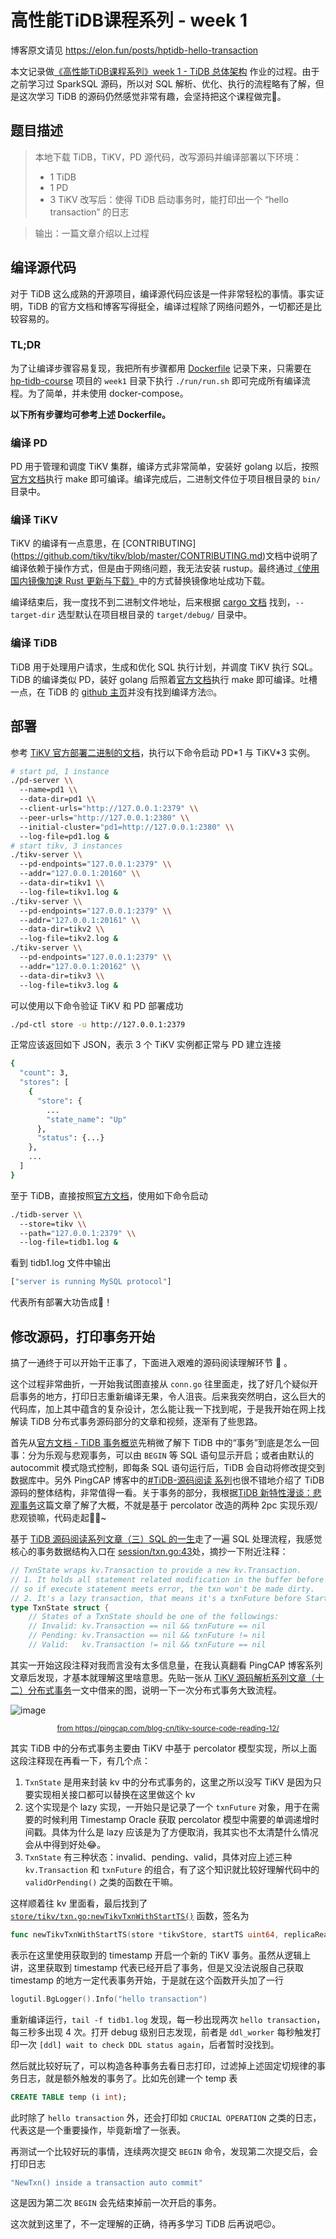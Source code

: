 # 高性能TiDB课程系列 - week 1
博客原文请见 https://elon.fun/posts/hptidb-hello-transaction

本文记录做[《高性能TiDB课程系列》week 1 - TiDB 总体架构](https://docs.qq.com/sheet/DSlBwS3VCb01kTnZw?tab=BB08J2) 作业的过程。由于之前学习过 SparkSQL 源码，所以对 SQL 解析、优化、执行的流程略有了解，但是这次学习 TiDB 的源码仍然感觉非常有趣，会坚持把这个课程做完🤘。

## 题目描述
> 本地下载 TiDB，TiKV，PD 源代码，改写源码并编译部署以下环境：
> * 1 TiDB
> * 1 PD
> * 3 TiKV
> 改写后：使得 TiDB 启动事务时，能打印出一个 “hello transaction” 的日志

> 输出：一篇文章介绍以上过程


## 编译源代码
对于 TiDB 这么成熟的开源项目，编译源代码应该是一件非常轻松的事情。事实证明，TiDB 的官方文档和博客写得挺全，编译过程除了网络问题外，一切都还是比较容易的。

### TL;DR
为了让编译步骤容易复现，我把所有步骤都用 [Dockerfile](https://github.com/dragonly/hp-tidb-course/blob/master/week1/run/Dockerfile) 记录下来，只需要在 [hp-tidb-course](https://github.com/dragonly/hp-tidb-course) 项目的 `week1` 目录下执行 `./run/run.sh` 即可完成所有编译流程。为了简单，并未使用 docker-compose。

**以下所有步骤均可参考上述 Dockerfile。**

### 编译 PD
PD 用于管理和调度 TiKV 集群，编译方式非常简单，安装好 golang 以后，按照[官方文档](https://github.com/pingcap/pd)执行 make 即可编译。编译完成后，二进制文件位于项目根目录的 `bin/` 目录中。

### 编译 TiKV
TiKV 的编译有一点意思，在 [CONTRIBUTING] (https://github.com/tikv/tikv/blob/master/CONTRIBUTING.md)文档中说明了编译依赖于操作方式，但是由于网络问题，我无法安装 rustup。最终通过[《使用国内镜像加速 Rust 更新与下载》](https://www.chainnews.com/articles/804852093639.htm)中的方式替换镜像地址成功下载。

编译结束后，我一度找不到二进制文件地址，后来根据 [cargo 文档](https://doc.rust-lang.org/cargo/commands/cargo-build.html) 找到，`--target-dir` 选型默认在项目根目录的 `target/debug/` 目录中。

### 编译 TiDB
TiDB 用于处理用户请求，生成和优化 SQL 执行计划，并调度 TiKV 执行 SQL。TiDB 的编译类似 PD，装好 golang 后照着[官方文档](https://github.com/pingcap/community/blob/master/contributors/README.md#tidb)执行 make 即可编译。吐槽一点，在 TiDB 的 [github 主页](https://github.com/pingcap/tidb)并没有找到编译方法🙄。

## 部署
参考 [TiKV 官方部署二进制的文档](https://github.com/tikv/tikv/blob/master/docs/how-to/deploy/using-binary.md)，执行以下命令启动 PD\*1 与 TiKV\*3 实例。
```bash
# start pd, 1 instance
./pd-server \\
  --name=pd1 \\
  --data-dir=pd1 \\
  --client-urls="http://127.0.0.1:2379" \\
  --peer-urls="http://127.0.0.1:2380" \\
  --initial-cluster="pd1=http://127.0.0.1:2380" \\
  --log-file=pd1.log &
# start tikv, 3 instances
./tikv-server \\
  --pd-endpoints="127.0.0.1:2379" \\
  --addr="127.0.0.1:20160" \\
  --data-dir=tikv1 \\
  --log-file=tikv1.log &
./tikv-server \\
  --pd-endpoints="127.0.0.1:2379" \\
  --addr="127.0.0.1:20161" \\
  --data-dir=tikv2 \\
  --log-file=tikv2.log &
./tikv-server \\
  --pd-endpoints="127.0.0.1:2379" \\
  --addr="127.0.0.1:20162" \\
  --data-dir=tikv3 \\
  --log-file=tikv3.log &
```

可以使用以下命令验证 TiKV 和 PD 部署成功
```bash
./pd-ctl store -u http://127.0.0.1:2379
```

正常应该返回如下 JSON，表示 3 个 TiKV 实例都正常与 PD 建立连接
```bash
{
  "count": 3,
  "stores": [
    {
      "store": {
        ...
        "state_name": "Up"
      },
      "status": {...}
    },
    ...
  ]
}
```

至于 TiDB，直接按照[官方文档](https://docs.pingcap.com/zh/tidb/stable/command-line-flags-for-tidb-configuration)，使用如下命令启动
```bash
./tidb-server \\
  --store=tikv \\
  --path="127.0.0.1:2379" \\
  --log-file=tidb1.log &
```

看到 tidb1.log 文件中输出
```bash
["server is running MySQL protocol"]
```

代表所有部署大功告成🎉！

## 修改源码，打印事务开始
<p>
搞了一通终于可以开始干正事了，下面进入艰难的源码阅读理解环节
<span style={{ fontSize: '2em' }}>🤯</span>
。
</p>

这个过程非常曲折，一开始我试图直接从 `conn.go` 往里面走，找了好几个疑似开启事务的地方，打印日志重新编译无果，令人沮丧。后来我突然明白，这么巨大的代码库，加上其中蕴含的复杂设计，怎么能让我一下找到呢，于是我开始在网上找解读 TiDB 分布式事务源码部分的文章和视频，逐渐有了些思路。

首先从[官方文档 - TiDB 事务概览](https://docs.pingcap.com/zh/tidb/stable/transaction-overview)先稍微了解下 TiDB 中的“事务”到底是怎么一回事：分为乐观与悲观事务，可以由 `BEGIN` 等 SQL 语句显示开启；或者由默认的 autocommit 模式隐式控制，即每条 SQL 语句运行后，TiDB 会自动将修改提交到数据库中。另外 PingCAP 博客中的[#TiDB-源码阅读 系列](https://pingcap.com/blog-cn/#TiDB-%E6%BA%90%E7%A0%81%E9%98%85%E8%AF%BB)也很不错地介绍了 TiDB 源码的整体结构，非常值得一看。关于事务的部分，我根据[TiDB 新特性漫谈：悲观事务](https://pingcap.com/blog-cn/pessimistic-transaction-the-new-features-of-tidb/)这篇文章了解了大概，不就是基于 percolator 改造的两种 2pc 实现乐观/悲观锁嘛，代码走起👨‍💻~

基于 [TiDB 源码阅读系列文章（三）SQL 的一生](https://pingcap.com/blog-cn/tidb-source-code-reading-3/)走了一遍 SQL 处理流程，我感觉核心的事务数据结构入口在 [session/txn.go:43](https://github.com/pingcap/tidb/blob/c5c7bf87bb/session/txn.go#L43)处，摘抄一下附近注释：
```go
// TxnState wraps kv.Transaction to provide a new kv.Transaction.
// 1. It holds all statement related modification in the buffer before flush to the txn,
// so if execute statement meets error, the txn won't be made dirty.
// 2. It's a lazy transaction, that means it's a txnFuture before StartTS() is really need.
type TxnState struct {
	// States of a TxnState should be one of the followings:
	// Invalid: kv.Transaction == nil && txnFuture == nil
	// Pending: kv.Transaction == nil && txnFuture != nil
	// Valid:	kv.Transaction != nil && txnFuture == nil
```

其实一开始这段注释对我而言没有太多信息量，在我认真翻看 PingCAP 博客系列文章后发现，才基本就理解这里啥意思。先贴一张从 [TiKV 源码解析系列文章（十二）分布式事务](https://pingcap.com/blog-cn/tikv-source-code-reading-12/)一文中借来的图，说明一下一次分布式事务大致流程。

![image](img/transaction-flow.png)
[<center><small>from https://pingcap.com/blog-cn/tikv-source-code-reading-12/</small></center>](https://pingcap.com/blog-cn/tikv-source-code-reading-12/#%E4%BA%8B%E5%8A%A1%E7%9A%84%E6%B5%81%E7%A8%8B)

其实 TiDB 中的分布式事务主要由 TiKV 中基于 percolator 模型实现，所以上面这段注释现在再看一下，有几个点：

1. `TxnState` 是用来封装 kv 中的分布式事务的，这里之所以没写 TiKV 是因为只要实现相关接口都可以替换在这里做这个 kv
2. 这个实现是个 lazy 实现，一开始只是记录了一个 `txnFuture` 对象，用于在需要的时候利用 Timestamp Oracle 获取 percolator 模型中需要的单调递增时间戳。具体为什么是 lazy 应该是为了方便取消，我其实也不太清楚什么情况会从中得到好处😂。
3. `TxnState` 有三种状态：invalid、pending、valid，具体对应上述三种 `kv.Transaction` 和 `txnFuture` 的组合，有了这个知识就比较好理解代码中的 `validOrPending()` 之类的函数在干嘛。

这样顺着往 kv 里面看，最后找到了 [`store/tikv/txn.go:newTikvTxnWithStartTS()`](https://github.com/pingcap/tidb/blob/c5c7bf87bb/store/tikv/txn.go#L96) 函数，签名为
```go
func newTikvTxnWithStartTS(store *tikvStore, startTS uint64, replicaReadSeed uint32) (*tikvTxn, error)
```

表示在这里使用获取到的 timestamp 开启一个新的 TiKV 事务。虽然从逻辑上讲，这里获取到 timestamp 代表已经开启了事务，但是又没法说服自己获取 timestamp 的地方一定代表事务开始，于是就在这个函数开头加了一行
```go
logutil.BgLogger().Info("hello transaction")
```

重新编译运行，`tail -f tidb1.log` 发现，每一秒出现两次 `hello transaction`，每三秒多出现 4 次。打开 debug 级别日志发现，前者是 `ddl_worker` 每秒触发打印一次 `[ddl] wait to check DDL status again`，后者暂时没找到。

然后就比较好玩了，可以构造各种事务去看日志打印，过滤掉上述固定切规律的事务日志，就是额外触发的事务了。比如先创建一个 temp 表
```sql
CREATE TABLE temp (i int);
```

此时除了 `hello transaction` 外，还会打印如 `CRUCIAL OPERATION` 之类的日志，代表这是一个重要操作，毕竟新增了一张表。

再测试一个比较好玩的事情，连续两次提交 `BEGIN` 命令，发现第二次提交后，会打印日志
```bash
"NewTxn() inside a transaction auto commit"
```
这是因为第二次 `BEGIN` 会先结束掉前一次开启的事务。

这次就到这里了，不一定理解的正确，待再多学习 TiDB 后再说吧😉。
